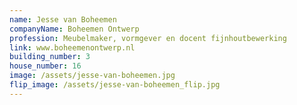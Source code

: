 ```yaml
---
name: Jesse van Boheemen
companyName: Boheemen Ontwerp
profession: Meubelmaker, vormgever en docent fijnhoutbewerking
link: www.boheemenontwerp.nl
building_number: 3
house_number: 16
image: /assets/jesse-van-boheemen.jpg
flip_image: /assets/jesse-van-boheemen_flip.jpg
---
```

